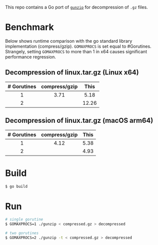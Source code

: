 This repo contains a Go port of [`gunzip`](https://github.com/TechHara/gunzip) for decompression of `.gz` files.

# Benchmark
Below shows runtime comparison with the go standard library implementation (compress/gzip). `GOMAXPROCS` is set equal to #Gorutines. Strangely, setting `GOMAXPROCS` to more than 1 in x64 causes significant performance regression.

## Decompression of linux.tar.gz (Linux x64)
|  # Gorutines | compress/gzip  | This  |
|:-:|:-:|:-:|
| 1 | 3.71 | 5.18 |
| 2 | | 12.26 |

## Decompression of linux.tar.gz (macOS arm64)
|  # Gorutines | compress/gzip  | This  |
|:-:|:-:|:-:|
| 1 | 4.12 | 5.38 |
| 2 | | 4.93 |


# Build
```sh
$ go build
```

# Run
```sh
# single gorutine
$ GOMAXPROCS=1 ./gunzip < compressed.gz > decompressed

# two gorutines
$ GOMAXPROCS=2 ./gunzip -t < compressed.gz > decompressed
```